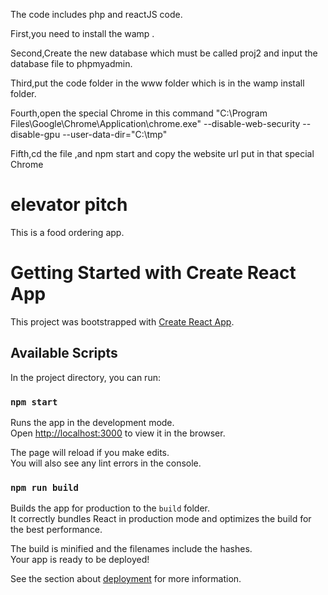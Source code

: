 The code includes php and reactJS code.

First,you need to install the wamp .

Second,Create the new database which must be called proj2 and input the database file to phpmyadmin.

Third,put the code folder in the www folder which is in the wamp install folder.

Fourth,open the special Chrome in this command
"C:\Program Files\Google\Chrome\Application\chrome.exe" --disable-web-security --disable-gpu --user-data-dir="C:\tmp"

Fifth,cd the file ,and npm start and copy the website url put in that special Chrome

# elevator pitch
This is a food ordering app.

# Getting Started with Create React App

This project was bootstrapped with [Create React App](https://github.com/facebook/create-react-app).

## Available Scripts

In the project directory, you can run:

### `npm start`

Runs the app in the development mode.\
Open [http://localhost:3000](http://localhost:3000) to view it in the browser.

The page will reload if you make edits.\
You will also see any lint errors in the console.


### `npm run build`

Builds the app for production to the `build` folder.\
It correctly bundles React in production mode and optimizes the build for the best performance.

The build is minified and the filenames include the hashes.\
Your app is ready to be deployed!

See the section about [deployment](https://facebook.github.io/create-react-app/docs/deployment) for more information.






